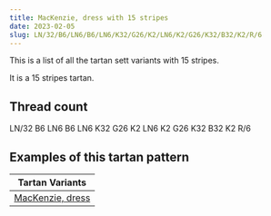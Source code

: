 ```yaml
---
title: MacKenzie, dress with 15 stripes
date: 2023-02-05
slug: LN/32/B6/LN6/B6/LN6/K32/G26/K2/LN6/K2/G26/K32/B32/K2/R/6
---
```

This is a list of all the tartan sett variants with 15 stripes.

It is a 15 stripes tartan.


## Thread count
LN/32 B6 LN6 B6 LN6 K32 G26 K2 LN6 K2 G26 K32 B32 K2 R/6

## Examples of this tartan pattern

| Tartan Variants |
|---------------|
| [MacKenzie, dress](/variants/ln/32/b6/ln6/b6/ln6/k32/g26/k2/ln6/k2/g26/k32/b32/k2/r/6-b304080-g008000-k000000-lne0e0e0-rc00000)||
